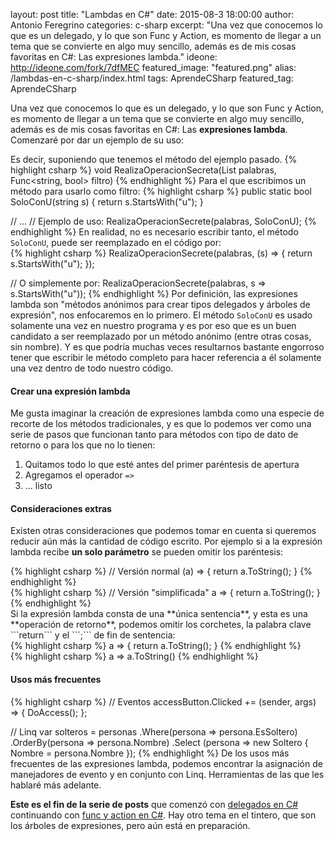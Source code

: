 layout: post
title: "Lambdas en C#"
date: 2015-08-3 18:00:00
author: Antonio Feregrino
categories: c-sharp
excerpt: "Una vez que conocemos lo que es un delegado, y lo que son Func y Action, es momento de llegar a un tema que se convierte en algo muy sencillo, además es de mis cosas favoritas en C#: Las expresiones lambda."
ideone: http://ideone.com/fork/7dfMEC
featured_image: "featured.png"
alias: /lambdas-en-c-sharp/index.html
tags: AprendeCSharp
featured_tag: AprendeCSharp

Una vez que conocemos lo que es un delegado, y lo que son Func y Action, es momento de llegar a un tema que se convierte en algo muy sencillo, además es de mis cosas favoritas en C#: Las **expresiones lambda**. Comenzaré por dar un ejemplo de su uso: 
  
Es decir, suponiendo que tenemos el método del ejemplo pasado.
{% highlight csharp %}
void RealizaOperacionSecreta(List<string> palabras, Func<string, bool> filtro)
{% endhighlight %}
Para el que escribimos un método para usarlo como filtro:
{% highlight csharp %}
public static bool SoloConU(string s)
{
	return s.StartsWith("u");
}

// ...
// Ejemplo de uso:
RealizaOperacionSecrete(palabras, SoloConU);
{% endhighlight %}
En realidad, no es necesario escribir tanto, el método ```SoloConU```, puede ser reemplazado en el código por:  
{% highlight csharp %}
RealizaOperacionSecrete(palabras, (s) => { return s.StartsWith("u"); });

// O simplemente por:
RealizaOperacionSecrete(palabras, s => s.StartsWith("u"));
{% endhighlight %}
Por definición, las expresiones lambda son "métodos anónimos para crear tipos delegados y árboles de expresión", nos enfocaremos en lo primero. El método <code>SoloConU</code> es usado solamente una vez en nuestro programa y es por eso que es un buen candidato a ser reemplazado por un método anónimo (entre otras cosas, sin nombre). Y es que podría muchas veces resultarnos bastante engorroso tener que escribir le método completo para hacer referencia a él solamente una vez dentro de todo nuestro código.

#### Crear una expresión lambda  
Me gusta imaginar la creación de expresiones lambda como una especie de recorte de los métodos tradicionales, y es que lo podemos ver como una serie de pasos que funcionan tanto para métodos con tipo de dato de retorno o para los que no lo tienen:  

<ol>
	<li>Quitamos todo lo que esté antes del primer paréntesis de apertura</li>
	<li>Agregamos el operador <code>=&gt;</code></li>
	<li>... listo</li>
</ol>  

#### Consideraciones extras  
Existen otras consideraciones que podemos tomar en cuenta si queremos reducir aún más la cantidad de código escrito. Por ejemplo si a la expresión lambda recibe **un solo parámetro** se pueden omitir los paréntesis:

<div class="pure-g">
    <div class="pure-u-1-2">
{% highlight csharp %}
// Versión normal
(a) => { return a.ToString(); }
{% endhighlight %}
	</div>
    <div class="pure-u-1-2">
{% highlight csharp %}
// Versión "simplificada"
a => { return a.ToString(); }
{% endhighlight %}
	</div>
</div>
Si la expresión lambda consta de una **única sentencia**, y esta es una **operación de retorno**, podemos omitir los corchetes, la palabra clave ```return``` y el ```;``` de fin de sentencia: 

<div class="pure-g">
    <div class="pure-u-1-2">
{% highlight csharp %}
a => { return a.ToString(); }
{% endhighlight %}
	</div>
    <div class="pure-u-1-2">
{% highlight csharp %}
a => a.ToString()
{% endhighlight %}
	</div>
</div>  

#### Usos más frecuentes  
{% highlight csharp %}
// Eventos
accessButton.Clicked += (sender, args) => { DoAccess(); };

// Linq
var solteros = 	personas
				.Where(persona => persona.EsSoltero)
				.OrderBy(persona => persona.Nombre)
				.Select (persona => new Soltero { Nombre = persona.Nombre });
{% endhighlight %}
De los usos más frecuentes de las expresiones lambda, podemos encontrar la asignación de manejadores de evento y en conjunto con Linq. Herramientas de las que les hablaré más adelante.

**Este es el fin de la serie de posts** que comenzó con <a href="/delegados-en-c-sharp" target="_blank">delegados en C#</a> continuando con <a href="/func-y-action-en-c-sharp" target="_blank">func y action en C#</a>. Hay otro tema en el tintero, que son los árboles de expresiones, pero aún está en preparación.